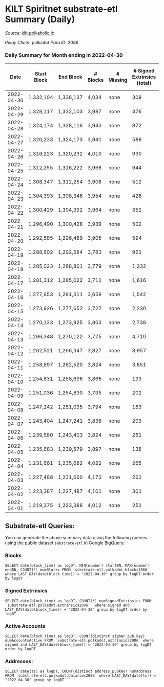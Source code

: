 # KILT Spiritnet substrate-etl Summary (Daily)

_Source_: [kilt.polkaholic.io](https://kilt.polkaholic.io)

*Relay Chain*: polkadot
*Para ID*: 2086



### Daily Summary for Month ending in 2022-04-30


| Date | Start Block | End Block | # Blocks | # Missing | # Signed Extrinsics (total) | # Active Accounts | # Addresses with Balances | # Events | # Transfers | # XCM Transfers In | # XCM Transfers Out |
| ---- | ----------- | --------- | -------- | --------- | --------------------------- | ----------------- | ------------------------- | -------- | ----------- | ------------------ | ------------------- |
| 2022-04-30 | 1,332,104 | 1,336,137 | 4,034 | none  | 309 | 111 | 14,474 | 309,048 | 149 ($382,706) |   |   |
| 2022-04-29 | 1,328,117 | 1,332,103 | 3,987 | none  | 476 | 150 | 14,458 | 306,676 | 194 ($1,455,601) |   |   |
| 2022-04-28 | 1,324,174 | 1,328,116 | 3,943 | none  | 872 | 253 | 14,436 | 306,377 | 455 ($1,837,134) |   |   |
| 2022-04-27 | 1,320,233 | 1,324,173 | 3,941 | none  | 589 | 183 | 14,378 | 303,695 | 243 ($1,709,027) |   |   |
| 2022-04-26 | 1,316,223 | 1,320,232 | 4,010 | none  | 930 | 299 | 14,344 | 311,658 | 607 ($2,985,520) |   |   |
| 2022-04-25 | 1,312,255 | 1,316,222 | 3,968 | none  | 944 | 282 | 14,230 | 308,836 | 610 ($6,189,941) |   |   |
| 2022-04-24 | 1,308,347 | 1,312,254 | 3,908 | none  | 512 | 112 | 14,107 | 301,259 | 165 ($161,916) |   |   |
| 2022-04-23 | 1,304,393 | 1,308,346 | 3,954 | none  | 428 | 77 | 14,087 | 304,117 | 62 ($82,365.45) |   |   |
| 2022-04-22 | 1,300,429 | 1,304,392 | 3,964 | none  | 352 | 67 | 14,079 | 304,152 | 45 ($37,135.52) |   |   |
| 2022-04-21 | 1,296,490 | 1,300,428 | 3,939 | none  | 502 | 90 | 14,073 | 303,609 | 95 ($429,574) |   |   |
| 2022-04-20 | 1,292,585 | 1,296,489 | 3,905 | none  | 594 | 83 | 14,068 | 301,776 | 63 ($71,981.07) |   |   |
| 2022-04-19 | 1,288,802 | 1,292,584 | 3,783 | none  | 961 | 131 | 14,059 | 295,846 | 100 ($153,576) |   |   |
| 2022-04-18 | 1,285,023 | 1,288,801 | 3,779 | none  | 1,232 | 110 | 14,046 | 298,327 | 118 ($249,096) |   |   |
| 2022-04-17 | 1,281,312 | 1,285,022 | 3,711 | none  | 1,616 | 76 | 14,028 | 297,126 | 73 ($137,440) |   |   |
| 2022-04-16 | 1,277,653 | 1,281,311 | 3,659 | none  | 1,542 | 92 | 14,019 | 292,224 | 101 ($129,684) |   |   |
| 2022-04-15 | 1,273,926 | 1,277,652 | 3,727 | none  | 2,230 | 100 | 14,005 | 303,315 | 75 ($186,238) |   |   |
| 2022-04-14 | 1,270,123 | 1,273,925 | 3,803 | none  | 2,738 | 115 | 13,987 | 312,762 | 121 ($436,673) |   |   |
| 2022-04-13 | 1,266,348 | 1,270,122 | 3,775 | none  | 4,710 | 225 | 13,951 | 329,722 | 286 ($7,816,185) |   |   |
| 2022-04-12 | 1,262,521 | 1,266,347 | 3,827 | none  | 8,957 | 294 | 13,831 | 369,950 | 327 ($402,310) |   |   |
| 2022-04-11 | 1,258,697 | 1,262,520 | 3,824 | none  | 3,851 | 244 | 13,665 | 323,611 | 298 ($393,757) |   |   |
| 2022-04-10 | 1,254,831 | 1,258,696 | 3,866 | none  | 193 | 101 | 13,556 | 294,377 | 113 ($119,637) |   |   |
| 2022-04-09 | 1,251,036 | 1,254,830 | 3,795 | none  | 202 | 108 | 13,549 | 289,230 | 130 ($216,725) |   |   |
| 2022-04-08 | 1,247,242 | 1,251,035 | 3,794 | none  | 183 | 107 | 13,535 | 289,095 | 96 ($354,905) |   |   |
| 2022-04-07 | 1,243,404 | 1,247,241 | 3,838 | none  | 203 | 102 | 13,529 | 292,512 | 102 ($1,336,495) |   |   |
| 2022-04-06 | 1,239,580 | 1,243,403 | 3,824 | none  | 251 | 113 | 13,513 | 291,662 | 131 ($240,113) |   |   |
| 2022-04-05 | 1,235,683 | 1,239,579 | 3,897 | none  | 138 | 87 | 13,498 | 296,902 | 56 ($83,582.35) |   |   |
| 2022-04-04 | 1,231,661 | 1,235,682 | 4,022 | none  | 265 | 123 | 13,488 | 307,387 | 147 ($217,503) |   |   |
| 2022-04-03 | 1,227,488 | 1,231,660 | 4,173 | none  | 261 | 149 | 13,474 | 318,836 | 155 ($490,690) |   |   |
| 2022-04-02 | 1,223,387 | 1,227,487 | 4,101 | none  | 301 | 153 | 13,453 | 313,466 | 206 ($600,993) |   |   |
| 2022-04-01 | 1,219,375 | 1,223,386 | 4,012 | none  | 251 | 116 | 13,432 | 306,433 | 164 ($377,588) |   |   |

## Substrate-etl Queries:
You can generate the above summary data using the following queries using the public dataset `substrate-etl` in Google BigQuery:


### Blocks
```
SELECT date(block_time) as logDT, MIN(number) startBN, MAX(number) endBN, COUNT(*) numBlocks FROM `substrate-etl.polkadot.blocks2086`  where LAST_DAY(date(block_time)) = "2022-04-30" group by logDT order by logDT
```


### Signed Extrinsics
```
SELECT date(block_time) as logDT, COUNT(*) numSignedExtrinsics FROM `substrate-etl.polkadot.extrinsics2086`  where signed and LAST_DAY(date(block_time)) = "2022-04-30" group by logDT order by logDT
```


### Active Accounts
```
SELECT date(block_time) as logDT, COUNT(distinct signer_pub_key) numAccountsActive FROM `substrate-etl.polkadot.extrinsics2086` where signed and LAST_DAY(date(block_time)) = "2022-04-30" group by logDT order by logDT
```


### Addresses:
```
SELECT date(ts) as logDT, COUNT(distinct address_pubkey) numAddress FROM `substrate-etl.polkadot.balances2086` where LAST_DAY(date(ts)) = "2022-04-30" group by logDT```

